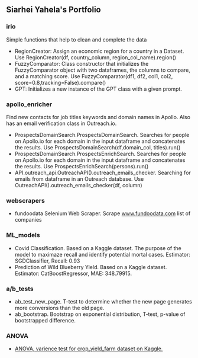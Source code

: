 ## Siarhei Yahela's Portfolio

### irio
Simple functions that help to clean and complete the data
- RegionCreator: Assign an economic region for a country in a Dataset. Use RegionCreator(df, country_column, region_col_name).region()
- FuzzyComparator: Class constructor that initializes the FuzzyComparator object with two dataframes, the columns to compare, and a matching score. Use FuzzyComparator(df1, df2, col1, col2, score=0.8,tracking=False).compare()
- GPT: Initializes a new instance of the GPT class with a given prompt.

### apollo_enricher
Find new contacts for job titles keywords and domain names in Apollo. Also has an email verification class in Outreach.io.
- ProspectsDomainSearch.ProspectsDomainSearch. Searches for people on Apollo.io for each domain in the input dataframe and concatenates the results. Use ProspectsDomainSearch(df,domain_col, titles).run()
- ProspectsDomainSearch.ProspectsEnrichSearch. Searches for people on Apollo.io for each domain in the input dataframe and concatenates the results. Use ProspectsEnrichSearch(persons).run()
- API.outreach_api.OutreachAPI().outreach_emails_checker. Searching for emails from dataframe in an Outreach database. Use OutreachAPI().outreach_emails_checker(df, column)

### webscrapers
- fundoodata Selenium Web Scraper. Scrape www.fundoodata.com list of companies

### ML_models
- Covid Classification. Based on a Kaggle dataset. The purpose of the model to maximaze recall and identify potential mortal cases. Estimator: SGDClassifier, Recall: 0.93
- Prediction of Wild Blueberry Yield. Based on a Kaggle dataset. Estimator: CatBoostRegressor, MAE: 348.79915.

### a/b_tests
- ab_test_new_page. T-test to determine whether the new page generates more conversions than the old page.
- ab_bootstrap. Bootstrap on exponential distribution, T-test, p-value of bootstrapped difference.

### ANOVA
- [ANOVA, varience test for crop_yield_farm dataset on Kaggle.]([../../wiki](https://www.kaggle.com/code/yagelosergey/crop-yield-farm-anova/notebook?scriptVersionId=135926243)https://www.kaggle.com/code/yagelosergey/crop-yield-farm-anova/notebook?scriptVersionId=135926243)
